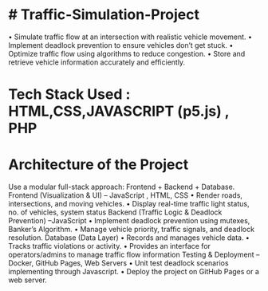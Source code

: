 # # Traffic-Simulation-Project
•	Simulate traffic flow at an intersection with realistic vehicle movement.
•	Implement deadlock prevention to ensure vehicles don’t get stuck.
•	Optimize traffic flow using algorithms to reduce congestion.
•	Store and retrieve vehicle information accurately and efficiently.

# Tech Stack Used : HTML,CSS,JAVASCRIPT (p5.js) , PHP
# Architecture of the Project
Use a modular full-stack approach: Frontend + Backend + Database.
Frontend (Visualization & UI) – JavaScript , HTML, CSS
•	Render roads, intersections, and moving vehicles.
•	Display real-time traffic light status, no. of vehicles, system status
Backend (Traffic Logic & Deadlock Prevention) –JavaScript
•	Implement deadlock prevention using mutexes, Banker’s Algorithm.
•	 Manage vehicle priority, traffic signals, and deadlock resolution.
  Database (Data Layer) 
•	Records and manages vehicle data.
•	Tracks traffic violations or activity.
•	Provides an interface for operators/admins to manage traffic flow information
Testing & Deployment – Docker, GitHub Pages, Web Servers
•	Unit test deadlock scenarios implementing through Javascript.
•	Deploy the project on GitHub Pages or a web server.
